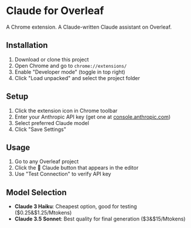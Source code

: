 # Claude for Overleaf

A Chrome extension. A Claude-written Claude assistant on Overleaf.

## Installation

1. Download or clone this project
2. Open Chrome and go to `chrome://extensions/`
3. Enable "Developer mode" (toggle in top right)
4. Click "Load unpacked" and select the project folder

## Setup

1. Click the extension icon in Chrome toolbar
2. Enter your Anthropic API key (get one at [console.anthropic.com](https://console.anthropic.com))
3. Select preferred Claude model
4. Click "Save Settings"

## Usage

1. Go to any Overleaf project
2. Click the 🤖 Claude button that appears in the editor
3. Use "Test Connection" to verify API key


## Model Selection

- **Claude 3 Haiku**: Cheapest option, good for testing ($0.25&$1.25/Mtokens)
- **Claude 3.5 Sonnet**: Best quality for final generation ($3&$15/Mtokens)